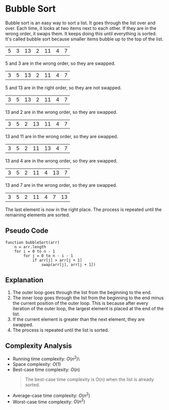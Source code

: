 # Bubble Sort

Bubble sort is an easy way to sort a list. It goes through the list over and over. Each time, it looks at two items next to each other. If they are in the wrong order, it swaps them. It keeps doing this until everything is sorted. It's called bubble sort because smaller items bubble up to the top of the list.

<table>
    <tbody>
        <tr>
            <td className="bg-amber-600">5</td>
            <td className="bg-amber-600">3</td>
            <td>13</td>
            <td>2</td>
            <td>11</td>
            <td>4</td>
            <td>7</td>
        </tr>
    </tbody>
</table>

5 and 3 are in the wrong order, so they are swapped.

<table>
    <tbody>
        <tr>
            <td>3</td>
            <td className="bg-amber-600">5</td>
            <td className="bg-amber-600">13</td>
            <td>2</td>
            <td>11</td>
            <td>4</td>
            <td>7</td>
        </tr>
    </tbody>
</table>

5 and 13 are in the right order, so they are not swapped.

<table>
    <tbody>
        <tr>
            <td>3</td>
            <td>5</td>
            <td className="bg-amber-600">13</td>
            <td className="bg-amber-600">2</td>
            <td>11</td>
            <td>4</td>
            <td>7</td>
        </tr>
    </tbody>
</table>

13 and 2 are in the wrong order, so they are swapped.

<table>
    <tbody>
        <tr>
            <td>3</td>
            <td>5</td>
            <td>2</td>
            <td className="bg-amber-600">13</td>
            <td className="bg-amber-600">11</td>
            <td>4</td>
            <td>7</td>
        </tr>
    </tbody>
</table>

13 and 11 are in the wrong order, so they are swapped.

<table>
    <tbody>
        <tr>
            <td>3</td>
            <td>5</td>
            <td>2</td>
            <td>11</td>
            <td className="bg-amber-600">13</td>
            <td className="bg-amber-600">4</td>
            <td>7</td>
        </tr>
    </tbody>
</table>

13 and 4 are in the wrong order, so they are swapped.

<table>
    <tbody>
        <tr>
            <td>3</td>
            <td>5</td>
            <td>2</td>
            <td>11</td>
            <td>4</td>
            <td className="bg-amber-600">13</td>
            <td className="bg-amber-600">7</td>
        </tr>
    </tbody>
</table>

13 and 7 are in the wrong order, so they are swapped.

<table>
    <tbody>
        <tr>
            <td>3</td>
            <td>5</td>
            <td>2</td>
            <td>11</td>
            <td>4</td>
            <td>7</td>
            <td className="bg-green-600">13</td>
        </tr>
    </tbody>
</table>

The last element is now in the right place. The process is repeated until the remaining elements are sorted.

## Pseudo Code

```plaintext
function bubbleSort(arr)
    n = arr.length
    for i = 0 to n - 1
        for j = 0 to n - i - 1
            if arr[j] > arr[j + 1]
                swap(arr[j], arr[j + 1])
```

## Explanation

1. The outer loop goes through the list from the beginning to the end.
2. The inner loop goes through the list from the beginning to the end minus the current position of the outer loop. This is because after every iteration of the outer loop, the largest element is placed at the end of the list.
3. If the current element is greater than the next element, they are swapped.
4. The process is repeated until the list is sorted.

## Complexity Analysis

-   Running time complexity: $O(n^2)$\
-   Space complexity: $O(1)$
-   Best-case time complexity: $O(n)$
    > The best-case time complexity is O(n) when the list is already sorted.
-   Average-case time complexity: $O(n^2)$
-   Worst-case time complexity: $O(n^2)$
